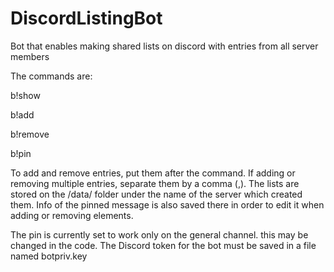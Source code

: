 # DiscordListingBot
Bot that enables making shared lists on discord with entries from all server members

The commands are:

b!show

b!add

b!remove

b!pin

To add and remove entries, put them after the command. If adding or removing multiple entries, separate them by a comma (,).
The lists are stored on the /data/ folder under the name of the server which created them. Info of the pinned message is also saved there in order to edit it when adding or removing elements.

The pin is currently set to work only on the general channel. this may be changed in the code.
The Discord token for the bot must be saved in a file named botpriv.key

